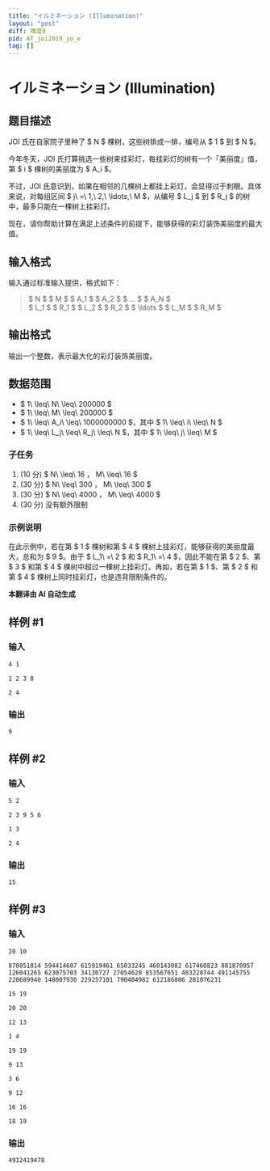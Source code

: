 ```yaml
---
title: "イルミネーション (Illumination)"
layout: "post"
diff: 难度0
pid: AT_joi2019_yo_e
tag: []
---
```


# イルミネーション (Illumination)

## 题目描述

JOI 氏在自家院子里种了 $ N $ 棵树，这些树排成一排，编号从 $ 1 $ 到 $ N $。

今年冬天，JOI 氏打算挑选一些树来挂彩灯，每挂彩灯的树有一个「美丽度」值，第 $ i $ 棵树的美丽度为 $ A_i $。

不过，JOI 氏意识到，如果在相邻的几棵树上都挂上彩灯，会显得过于刺眼。具体来说，对每组区间 $ j\ =\ 1,\ 2,\ \ldots,\ M $，从编号 $ L_j $ 到 $ R_j $ 的树中，最多只能在一棵树上挂彩灯。

现在，请你帮助计算在满足上述条件的前提下，能够获得的彩灯装饰美丽度的最大值。

## 输入格式

输入通过标准输入提供，格式如下：

> $ N $ $ M $ $ A_1 $ $ A_2 $ $ ... $ $ A_N $  
> $ L_1 $ $ R_1 $ $ L_2 $ $ R_2 $ $ \ldots $ $ L_M $ $ R_M $

## 输出格式

输出一个整数，表示最大化的彩灯装饰美丽度。

## 数据范围

- $ 1\ \leq\ N\ \leq\ 200000 $
- $ 1\ \leq\ M\ \leq\ 200000 $
- $ 1\ \leq\ A_i\ \leq\ 1000000000 $，其中 $ 1\ \leq\ i\ \leq\ N $
- $ 1\ \leq\ L_j\ \leq\ R_j\ \leq\ N $，其中 $ 1\ \leq\ j\ \leq\ M $

### 子任务

1. (10 分) $ N\ \leq\ 16 $，$ M\ \leq\ 16 $
2. (30 分) $ N\ \leq\ 300 $，$ M\ \leq\ 300 $
3. (30 分) $ N\ \leq\ 4000 $，$ M\ \leq\ 4000 $
4. (30 分) 没有额外限制

### 示例说明

在此示例中，若在第 $ 1 $ 棵树和第 $ 4 $ 棵树上挂彩灯，能够获得的美丽度最大，总和为 $ 9 $。由于 $ L_1\ =\ 2 $ 和 $ R_1\ =\ 4 $，因此不能在第 $ 2 $、第 $ 3 $ 和第 $ 4 $ 棵树中超过一棵树上挂彩灯。再如，若在第 $ 1 $、第 $ 2 $ 和第 $ 4 $ 棵树上同时挂彩灯，也是违背限制条件的。

 **本翻译由 AI 自动生成**

## 样例 #1

### 输入

```
4 1
1 2 3 8
2 4
```

### 输出

```
9
```

## 样例 #2

### 输入

```
5 2
2 3 9 5 6
1 3
2 4
```

### 输出

```
15
```

## 样例 #3

### 输入

```
20 10
870851814 594414687 615919461 65033245 460143082 617460823 881870957 126041265 623075703 34130727 27054628 853567651 483228744 491145755 220689940 148007930 229257101 790404982 612186806 281076231
15 19
20 20
12 13
1 4
19 19
9 13
3 6
9 12
16 16
18 19
```

### 输出

```
4912419478
```

